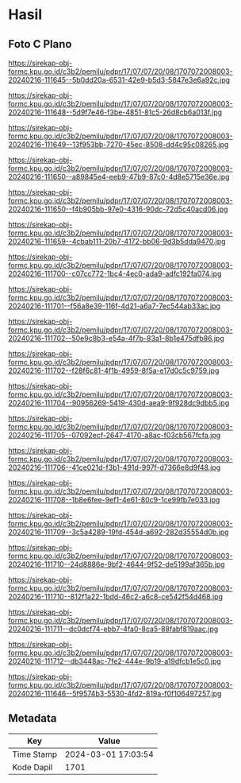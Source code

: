 # Hasil

## Foto C Plano

https://sirekap-obj-formc.kpu.go.id/c3b2/pemilu/pdpr/17/07/07/20/08/1707072008003-20240216-111645--5b0dd20a-6531-42e9-b5d3-5847e3e6a92c.jpg

https://sirekap-obj-formc.kpu.go.id/c3b2/pemilu/pdpr/17/07/07/20/08/1707072008003-20240216-111648--5d9f7e46-f3be-4851-81c5-26d8cb6a013f.jpg

https://sirekap-obj-formc.kpu.go.id/c3b2/pemilu/pdpr/17/07/07/20/08/1707072008003-20240216-111649--13f953bb-7270-45ec-8508-dd4c95c08265.jpg

https://sirekap-obj-formc.kpu.go.id/c3b2/pemilu/pdpr/17/07/07/20/08/1707072008003-20240216-111650--a89845e4-eeb9-47b9-87c0-4d8e5715e36e.jpg

https://sirekap-obj-formc.kpu.go.id/c3b2/pemilu/pdpr/17/07/07/20/08/1707072008003-20240216-111650--f4b905bb-97e0-4316-90dc-72d5c40acd06.jpg

https://sirekap-obj-formc.kpu.go.id/c3b2/pemilu/pdpr/17/07/07/20/08/1707072008003-20240216-111659--4cbab111-20b7-4172-bb06-9d3b5dda9470.jpg

https://sirekap-obj-formc.kpu.go.id/c3b2/pemilu/pdpr/17/07/07/20/08/1707072008003-20240216-111700--c07cc772-1bc4-4ec0-ada9-adfc192fa074.jpg

https://sirekap-obj-formc.kpu.go.id/c3b2/pemilu/pdpr/17/07/07/20/08/1707072008003-20240216-111701--f56a8e39-116f-4d21-a6a7-7ec544ab33ac.jpg

https://sirekap-obj-formc.kpu.go.id/c3b2/pemilu/pdpr/17/07/07/20/08/1707072008003-20240216-111702--50e9c8b3-e54a-4f7b-83a1-8b1e475dfb86.jpg

https://sirekap-obj-formc.kpu.go.id/c3b2/pemilu/pdpr/17/07/07/20/08/1707072008003-20240216-111702--f28f6c81-4f1b-4959-8f5a-e17d0c5c9759.jpg

https://sirekap-obj-formc.kpu.go.id/c3b2/pemilu/pdpr/17/07/07/20/08/1707072008003-20240216-111704--90956269-5419-430d-aea9-9f928dc9dbb5.jpg

https://sirekap-obj-formc.kpu.go.id/c3b2/pemilu/pdpr/17/07/07/20/08/1707072008003-20240216-111705--07092ecf-2647-4170-a8ac-f03cb567fcfa.jpg

https://sirekap-obj-formc.kpu.go.id/c3b2/pemilu/pdpr/17/07/07/20/08/1707072008003-20240216-111706--41ce021d-f3b1-491d-997f-d7366e8d9f48.jpg

https://sirekap-obj-formc.kpu.go.id/c3b2/pemilu/pdpr/17/07/07/20/08/1707072008003-20240216-111708--1b8e6fee-9ef1-4e61-80c9-1ce99fb7e033.jpg

https://sirekap-obj-formc.kpu.go.id/c3b2/pemilu/pdpr/17/07/07/20/08/1707072008003-20240216-111709--3c5a4289-19fd-454d-a692-282d35554d0b.jpg

https://sirekap-obj-formc.kpu.go.id/c3b2/pemilu/pdpr/17/07/07/20/08/1707072008003-20240216-111710--24d8886e-9bf2-4644-9f52-de5199af365b.jpg

https://sirekap-obj-formc.kpu.go.id/c3b2/pemilu/pdpr/17/07/07/20/08/1707072008003-20240216-111710--812f1a22-1bdd-46c2-a6c8-ce542f54d468.jpg

https://sirekap-obj-formc.kpu.go.id/c3b2/pemilu/pdpr/17/07/07/20/08/1707072008003-20240216-111711--dc0dcf74-ebb7-4fa0-8ca5-88fabf819aac.jpg

https://sirekap-obj-formc.kpu.go.id/c3b2/pemilu/pdpr/17/07/07/20/08/1707072008003-20240216-111712--db3448ac-7fe2-444e-9b19-a19dfcb1e5c0.jpg

https://sirekap-obj-formc.kpu.go.id/c3b2/pemilu/pdpr/17/07/07/20/08/1707072008003-20240216-111646--5f9574b3-5530-4fd2-819a-f0f106497257.jpg


## Metadata

| Key        | Value               |
| ---------- | ------------------- |
| Time Stamp | 2024-03-01 17:03:54 |
| Kode Dapil | 1701                |



